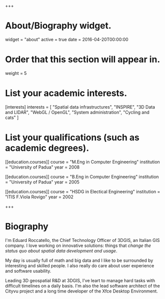 +++
# About/Biography widget.
widget = "about"
active = true
date = 2016-04-20T00:00:00

# Order that this section will appear in.
weight = 5

# List your academic interests.
[interests]
  interests = [
    "Spatial data infrastructures",
    "INSPIRE",
    "3D Data and LIDAR",
    "WebGL / OpenGL",
    "System administration",
    "Cycling and cats"
  ]

# List your qualifications (such as academic degrees).
[[education.courses]]
  course = "M.Eng in Computer Engineering"
  institution = "University of Padua"
  year = 2008

[[education.courses]]
  course = "B.Eng in Computer Engineering"
  institution = "University of Padua"
  year = 2005

[[education.courses]]
  course = "HSDG in Electical Engineering"
  institution = "ITIS F.Viola Rovigo"
  year = 2002
 
+++

# Biography

I'm Eduard Roccatello, the Chief Technology Officer of 3DGIS, an Italian GIS company.
I love working on innovative solutions: things that *change the status quo about spatial data development and usage*.

My day is usually full of math and big data and I like to be surrounded by interesting and skilled people. I also really do care about user experience and software usability.

Leading 3D geospatial R&D at 3DGIS, I've leart to manage hard tasks with difficult timelines on a daily basis.
I'm also the lead software architect of the Cityvu project and a long time developer of the Xfce Desktop Environment.
